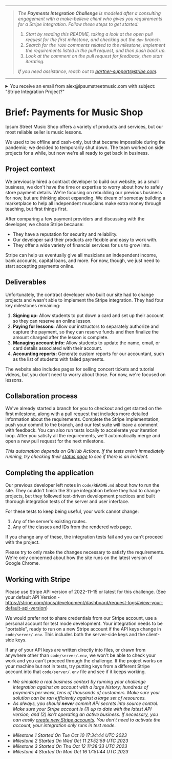 _____
>_The **Payments Integration Challenge** is modeled after a consulting engagement with a make-believe client who gives you requirements for a Stripe integration.  Follow these steps to get started:_
> 1. _Start by reading this README, taking a look at the open pull request for the first milestone, and checking out the `dev` branch._
> 2. _Search for the `TODO` comments related to the milestone, implement the requirements listed in the pull request, and then push back up._
> 3. _Look at the comment on the pull request for feedback, then start iterating._
>
> _If you need assistance, reach out to partner-support@stripe.com._
___

<details> 
  <summary>You receive an email from alex@ipsumstreetmusic.com with subject: "Stripe Integration Project?" </summary>
  
  <br />
  
  Hello!  
  
  I'm the owner of the Ipsum Street Music Shop.  My small team and I need a developer to add a Stripe integration to our website so I can start accepting payments online.  If you can help us, please see the attached project brief for more info about our implementation needs.
  
  Thank you,
  
  Alex

</details>

# Brief: Payments for Music Shop

Ipsum Street Music Shop offers a variety of products and services, but our most reliable seller is music lessons.

We used to be offline and cash-only, but that became impossible during the pandemic; we decided to temporarily shut down.  The team worked on side projects for a while, but now we're all ready to get back in business.

## Project context

We previously hired a contract developer to build our website; as a small business, we don't have the time or expertise to worry about how to safely store payment details.  We're focusing on rebuilding our previous business for now, but are thinking about expanding.  We dream of someday building a marketplace to help all independent musicians make extra money through teaching, but first things first.

After comparing a few payment providers and discussing with the developer, we chose Stripe because:

- They have a reputation for security and reliability.
- Our developer said their products are flexible and easy to work with.
- They offer a wide variety of financial services for us to grow into.

Stripe can help us eventually give all musicians an independent income, bank accounts, capital loans, and more.  For now, though, we just need to start accepting payments online.

## Deliverables

Unfortunately, the contract developer who built our site had to change projects and wasn't able to implement the Stripe integration.  They had four key milestones remaining:

1. **Signing up:** Allow students to put down a card and set up their account so they can reserve an online lesson.
2. **Paying for lessons:** Allow our instructors to separately authorize and capture the payment, so they can reserve funds and then finalize the amount charged after the lesson is complete.
3. **Managing account info:** Allow students to update the name, email, or card details associated with their account.
4. **Accounting reports:** Generate custom reports for our accountant, such as the list of students with failed payments.

The website also includes pages for selling concert tickets and tutorial videos, but you don't need to worry about those.  For now, we're focused on lessons.

## Collaboration process

We've already started a branch for you to checkout and get started on the first milestone, along with a pull request that includes more detailed information about the requirements.  Complete the Stripe implementation, push your commit to the branch, and our test suite will leave a comment with feedback.  You can also run tests locally to accelerate your iteration loop.  After you satisfy all the requirements, we'll automatically merge and open a new pull request for the next milestone.

_This automation depends on GitHub Actions.  If the tests aren't immediately running, try checking their [status page](https://www.githubstatus.com/) to see if there is an incident._

## Completing the application 

Our previous developer left notes in `code/README.md` about how to run the site.  They couldn't finish the Stripe integration before they had to change projects, but they followed test-driven development practices and built thorough integration tests of the server and user interface.  

For these tests to keep being useful, your work cannot change:
1. Any of the server's existing routes.
2. Any of the classes and IDs from the rendered web page.

If you change any of these, the integration tests fail and you can't proceed with the project.  

Please try to only make the changes necessary to satisfy the requirements.  We're only concerned about how the site runs on the latest version of Google Chrome.  

## Working with Stripe

Please use Stripe API version of 2022-11-15 or latest for this challenge. (See your default API Version - https://stripe.com/docs/development/dashboard/request-logs#view-your-default-api-version)

We would prefer not to share credentials from our Stripe account, use a personal account for test mode development.  Your integration needs to be "portable", ready to run on a new Stripe account if the API keys change in `code/server/.env`.  This includes both the server-side keys and the client-side keys.  

If any of your API keys are written directly into files, or drawn from anywhere other than `code/server/.env`, we won't be able to check your work and you can't proceed through the challenge.  If the project works on your machine but not in tests, try putting keys from a different Stripe account into that `code/server/.env` file and see if it keeps working.

 * _We simulate a real business context by running your challenge integration against an account with a large history; hundreds of payments per week, tens of thousands of customers.  Make sure your solution can be ran efficiently against a large set of resources._
 * _As always, you should **never** commit API secrets into source control. Make sure your Stripe account is (1) up to date with the latest API version, and (2) isn't operating an active business.  If necessary, you can easily [create new Stripe accounts](https://stripe.com/docs/multiple-accounts).  You don't need to activate the account, your integration only runs in test mode._

 
- _Milestone 1 Started On Tue Oct 10 17:34:44 UTC 2023_
- _Milestone 2 Started On Wed Oct 11 21:52:59 UTC 2023_ 
- _Milestone 3 Started On Thu Oct 12 11:38:33 UTC 2023_ 
- _Milestone 4 Started On Mon Oct 16 17:51:44 UTC 2023_ 
